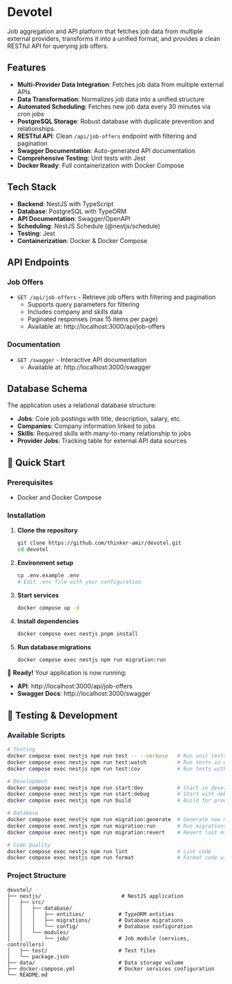 # Devotel

Job aggregation and API platform that fetches job data from multiple external providers, transforms it into a unified format, and provides a clean RESTful API for querying job offers.

## Features

- **Multi-Provider Data Integration**: Fetches job data from multiple external APIs
- **Data Transformation**: Normalizes job data into a unified structure
- **Automated Scheduling**: Fetches new job data every 30 minutes via cron jobs
- **PostgreSQL Storage**: Robust database with duplicate prevention and relationships
- **RESTful API**: Clean `/api/job-offers` endpoint with filtering and pagination
- **Swagger Documentation**: Auto-generated API documentation
- **Comprehensive Testing**: Unit tests with Jest
- **Docker Ready**: Full containerization with Docker Compose

## Tech Stack

- **Backend**: NestJS with TypeScript
- **Database**: PostgreSQL with TypeORM
- **API Documentation**: Swagger/OpenAPI
- **Scheduling**: NestJS Schedule (@nestjs/schedule)
- **Testing**: Jest
- **Containerization**: Docker & Docker Compose

## API Endpoints

### Job Offers
- `GET /api/job-offers` - Retrieve job offers with filtering and pagination
  - Supports query parameters for filtering
  - Includes company and skills data
  - Paginated responses (max 15 items per page)
  - Available at: http://localhost:3000/api/job-offers

### Documentation
- `GET /swagger` - Interactive API documentation
  - Available at: http://localhost:3000/swagger

## Database Schema

The application uses a relational database structure:
- **Jobs**: Core job postings with title, description, salary, etc.
- **Companies**: Company information linked to jobs
- **Skills**: Required skills with many-to-many relationship to jobs
- **Provider Jobs**: Tracking table for external API data sources

## 🚀 Quick Start

### Prerequisites

- Docker and Docker Compose

### Installation

1. **Clone the repository**
   ```bash
   git clone https://github.com/thinker-amir/devotel.git
   cd devotel
   ```

2. **Environment setup**
   ```bash
   cp .env.example .env
   # Edit .env file with your configuration
   ```

3. **Start services**
   ```bash
   docker compose up -d
   ```

4. **Install dependencies**
   ```bash
   docker compose exec nestjs pnpm install
   ```

5. **Run database migrations**
   ```bash
   docker compose exec nestjs npm run migration:run
   ```

🎉 **Ready!** Your application is now running:
- **API**: http://localhost:3000/api/job-offers
- **Swagger Docs**: http://localhost:3000/swagger

## 🧪 Testing & Development

### Available Scripts

```bash
# Testing
docker compose exec nestjs npm run test -- --verbose   # Run unit tests
docker compose exec nestjs npm run test:watch          # Run tests in watch mode
docker compose exec nestjs npm run test:cov            # Run tests with coverage

# Development
docker compose exec nestjs npm run start:dev           # Start in development mode
docker compose exec nestjs npm run start:debug         # Start with debugging
docker compose exec nestjs npm run build               # Build for production

# Database
docker compose exec nestjs npm run migration:generate  # Generate new migration
docker compose exec nestjs npm run migration:run       # Run migrations
docker compose exec nestjs npm run migration:revert    # Revert last migration

# Code Quality
docker compose exec nestjs npm run lint                # Lint code
docker compose exec nestjs npm run format              # Format code with Prettier
```

### Project Structure

```
devotel/
├── nestjs/                          # NestJS application
│   ├── src/
│   │   ├── database/
│   │   │   ├── entities/           # TypeORM entities
│   │   │   ├── migrations/         # Database migrations
│   │   │   └── config/             # Database configuration
│   │   └── modules/
│   │       └── job/                # Job module (services, controllers)
│   ├── test/                       # Test files
│   └── package.json
├── data/                           # Data storage volume
├── docker-compose.yml              # Docker services configuration
└── README.md
```
